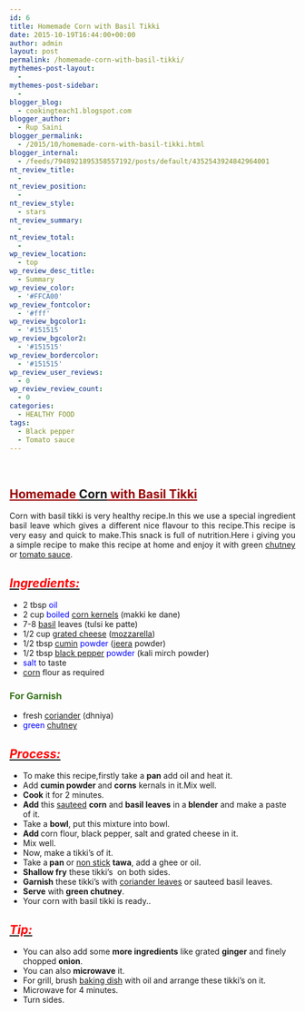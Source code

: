 ```yaml
---
id: 6
title: Homemade Corn with Basil Tikki
date: 2015-10-19T16:44:00+00:00
author: admin
layout: post
permalink: /homemade-corn-with-basil-tikki/
mythemes-post-layout:
  - 
mythemes-post-sidebar:
  - 
blogger_blog:
  - cookingteach1.blogspot.com
blogger_author:
  - Rup Saini
blogger_permalink:
  - /2015/10/homemade-corn-with-basil-tikki.html
blogger_internal:
  - /feeds/7948921895358557192/posts/default/4352543924842964001
nt_review_title:
  - 
nt_review_position:
  - 
nt_review_style:
  - stars
nt_review_summary:
  - 
nt_review_total:
  - 
wp_review_location:
  - top
wp_review_desc_title:
  - Summary
wp_review_color:
  - '#FFCA00'
wp_review_fontcolor:
  - '#fff'
wp_review_bgcolor1:
  - '#151515'
wp_review_bgcolor2:
  - '#151515'
wp_review_bordercolor:
  - '#151515'
wp_review_user_reviews:
  - 0
wp_review_review_count:
  - 0
categories:
  - HEALTHY FOOD
tags:
  - Black pepper
  - Tomato sauce
---
```

&nbsp;

<div dir="ltr" style="text-align: left;">
  <h2>
    <span style="color: #990000; text-decoration: underline;">Homemade <a title="Corned beef" href="http://en.wikipedia.org/wiki/Corned_beef" target="_blank" rel="wikipedia">Corn</a> with Basil Tikki</span>
  </h2>
  
  <div style="text-align: justify;">
    Corn with basil tikki is very healthy recipe.In this we use a special ingredient basil leave which gives a different nice flavour to this recipe.This recipe is very easy and quick to make.This snack is full of nutrition.Here i giving you a simple recipe to make this recipe at home and enjoy it with green <a class="zem_slink" title="Chutney" href="http://en.wikipedia.org/wiki/Chutney" target="_blank" rel="wikipedia">chutney</a> or <a class="zem_slink" title="Tomato sauce" href="http://en.wikipedia.org/wiki/Tomato_sauce" target="_blank" rel="wikipedia">tomato sauce</a>.
  </div>
  
  <h2 style="text-align: left;">
    <i><u><span style="color: red;">Ingredients: </span></u></i>
  </h2>
  
  <ul>
    <li>
      2 tbsp <span style="color: blue;">oil</span>
    </li>
    <li>
      2 cup <span style="color: blue;">boiled</span> <a title="Corn kernels" href="http://en.wikipedia.org/wiki/Corn_kernels" target="_blank" rel="wikipedia">corn kernels</a> (makki ke dane)
    </li>
    <li>
      7-8 <a title="Basil" href="http://en.wikipedia.org/wiki/Basil" target="_blank" rel="wikipedia">basil</a> leaves (tulsi ke patte)
    </li>
    <li>
      1/2 cup <a title="Grated cheese" href="http://en.wikipedia.org/wiki/Grated_cheese" target="_blank" rel="wikipedia">grated cheese</a> (<a title="Mozzarella" href="http://en.wikipedia.org/wiki/Mozzarella" target="_blank" rel="wikipedia">mozzarella</a>)
    </li>
    <li>
      1/2 tbsp <a title="Cumin" href="http://en.wikipedia.org/wiki/Cumin" target="_blank" rel="wikipedia">cumin</a> <span style="color: blue;">powder</span> (<a title="Cumin" href="http://en.wikipedia.org/wiki/Cumin" target="_blank" rel="wikipedia">jeera</a> powder)
    </li>
    <li>
      1/2 tbsp <a title="Black pepper" href="http://en.wikipedia.org/wiki/Black_pepper" target="_blank" rel="wikipedia">black pepper</a> <span style="color: blue;">powder </span>(kali mirch powder)
    </li>
    <li>
      <span style="color: blue;">salt</span> to taste
    </li>
    <li>
      <a title="Maize" href="http://en.wikipedia.org/wiki/Maize" target="_blank" rel="wikipedia">corn</a> flour as required
    </li>
  </ul>
  
  <h3 style="text-align: left;">
    <span style="color: #38761d;">For Garnish </span>
  </h3>
  
  <ul>
    <li>
      fresh <a title="Coriander" href="http://en.wikipedia.org/wiki/Coriander" target="_blank" rel="wikipedia">coriander</a> (dhniya)
    </li>
    <li>
      <span style="color: blue;">green</span> <a title="Chutney" href="http://en.wikipedia.org/wiki/Chutney" target="_blank" rel="wikipedia">chutney</a>
    </li>
  </ul>
  
  <h2 style="text-align: left;">
    <i><u><span style="color: red;">Process: </span></u></i>
  </h2>
  
  <ul>
    <li>
      To make this recipe,firstly take a <b>pan</b> add oil and heat it.
    </li>
    <li>
      Add <b>cumin powder</b> and <b>corns</b> kernals in it.Mix well.
    </li>
    <li>
      <b>Cook</b> it for 2 minutes.
    </li>
    <li>
      <b>Add</b> this <a title="Sautéing" href="http://en.wikipedia.org/wiki/Saut%C3%A9ing" target="_blank" rel="wikipedia">sauteed</a> <b>corn</b> and <b>basil leaves</b> in a<b> blender</b> and make a paste of it.
    </li>
    <li>
      Take a <b>bowl</b>, put this mixture into bowl.
    </li>
    <li>
      <b>Add </b>corn flour, black pepper, salt and grated cheese in it.
    </li>
    <li>
      Mix well.
    </li>
    <li>
      Now, make a tikki&#8217;s of it.
    </li>
    <li>
      Take a<b> pan</b> or <a title="Non-stick surface" href="http://en.wikipedia.org/wiki/Non-stick_surface" target="_blank" rel="wikipedia">non stick</a> <b>tawa</b>, add a ghee or oil.
    </li>
    <li>
      <b>Shallow fry</b> these tikki&#8217;s  on both sides.
    </li>
    <li>
      <b>Garnish</b> these tikki&#8217;s with <a title="Coriander" href="http://en.wikipedia.org/wiki/Coriander" target="_blank" rel="wikipedia">coriander leaves</a> or sauteed basil leaves.
    </li>
    <li>
      <b>Serve</b> with <b>green chutney</b>.
    </li>
    <li>
      Your corn with basil tikki is ready..
    </li>
  </ul>
  
  <h2 style="text-align: left;">
    <i><u><span style="color: red;">Tip: </span></u></i>
  </h2>
  
  <ul>
    <li>
      You can also add some <b>more ingredients</b> like grated <b>ginger</b> and finely chopped <b>onion</b>.
    </li>
    <li>
      You can also <b>microwave</b> it.
    </li>
    <li>
      For grill, brush <a class="zem_slink" title="Casserole" href="http://en.wikipedia.org/wiki/Casserole" target="_blank" rel="wikipedia">baking dish</a> with oil and arrange these tikki&#8217;s on it.
    </li>
    <li>
      Microwave for 4 minutes.
    </li>
    <li>
      Turn sides.
    </li>
  </ul>
</div>
